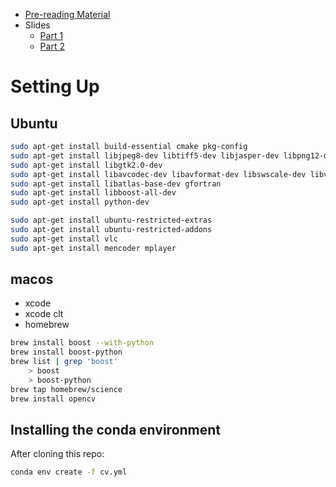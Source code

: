 * [Pre-reading Material](https://github.com/soumendra/deep-learning-bdap/blob/master/resources/resources.md)
* Slides
    - [Part 1](https://slides.com/soumendrap/deck-3/)
    - [Part 2](https://slides.com/soumendrap/deck-2-3/)

# Setting Up

## Ubuntu

```bash
sudo apt-get install build-essential cmake pkg-config
sudo apt-get install libjpeg8-dev libtiff5-dev libjasper-dev libpng12-dev
sudo apt-get install libgtk2.0-dev
sudo apt-get install libavcodec-dev libavformat-dev libswscale-dev libv4l-dev
sudo apt-get install libatlas-base-dev gfortran
sudo apt-get install libboost-all-dev
sudo apt-get install python-dev

sudo apt-get install ubuntu-restricted-extras
sudo apt-get install ubuntu-restricted-addons
sudo apt-get install vlc
sudo apt-get install mencoder mplayer
```

## macos

* xcode
* xcode clt
* homebrew

```bash
brew install boost --with-python
brew install boost-python
brew list | grep 'boost'
    > boost
    > boost-python
brew tap homebrew/science
brew install opencv
```

## Installing the conda environment

After cloning this repo:

```bash
conda env create -f cv.yml
```
